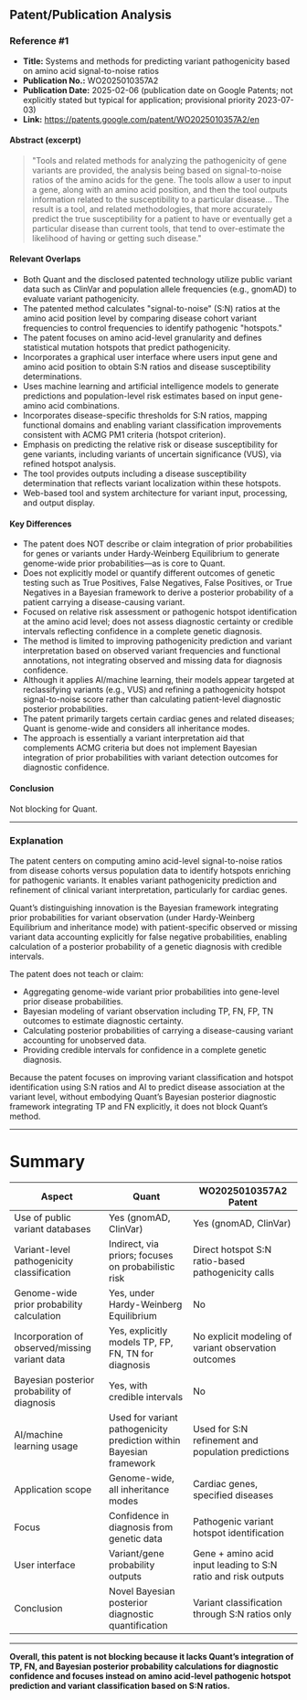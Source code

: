 ## Patent/Publication Analysis

### Reference #1

- **Title:** Systems and methods for predicting variant pathogenicity based on amino acid signal-to-noise ratios
- **Publication No.:** WO2025010357A2
- **Publication Date:** 2025-02-06 (publication date on Google Patents; not explicitly stated but typical for application; provisional priority 2023-07-03)
- **Link:** https://patents.google.com/patent/WO2025010357A2/en

#### Abstract (excerpt)

> "Tools and related methods for analyzing the pathogenicity of gene variants are provided, the analysis being based on signal-to-noise ratios of the amino acids for the gene. The tools allow a user to input a gene, along with an amino acid position, and then the tool outputs information related to the susceptibility to a particular disease... The result is a tool, and related methodologies, that more accurately predict the true susceptibility for a patient to have or eventually get a particular disease than current tools, that tend to over-estimate the likelihood of having or getting such disease."

#### Relevant Overlaps

- Both Quant and the disclosed patented technology utilize public variant data such as ClinVar and population allele frequencies (e.g., gnomAD) to evaluate variant pathogenicity.
- The patented method calculates "signal-to-noise" (S:N) ratios at the amino acid position level by comparing disease cohort variant frequencies to control frequencies to identify pathogenic "hotspots."
- The patent focuses on amino acid-level granularity and defines statistical mutation hotspots that predict pathogenicity.
- Incorporates a graphical user interface where users input gene and amino acid position to obtain S:N ratios and disease susceptibility determinations.
- Uses machine learning and artificial intelligence models to generate predictions and population-level risk estimates based on input gene-amino acid combinations.
- Incorporates disease-specific thresholds for S:N ratios, mapping functional domains and enabling variant classification improvements consistent with ACMG PM1 criteria (hotspot criterion).
- Emphasis on predicting the relative risk or disease susceptibility for gene variants, including variants of uncertain significance (VUS), via refined hotspot analysis.
- The tool provides outputs including a disease susceptibility determination that reflects variant localization within these hotspots.
- Web-based tool and system architecture for variant input, processing, and output display.

#### Key Differences

- The patent does NOT describe or claim integration of prior probabilities for genes or variants under Hardy-Weinberg Equilibrium to generate genome-wide prior probabilities—as is core to Quant.
- Does not explicitly model or quantify different outcomes of genetic testing such as True Positives, False Negatives, False Positives, or True Negatives in a Bayesian framework to derive a posterior probability of a patient carrying a disease-causing variant.
- Focused on relative risk assessment or pathogenic hotspot identification at the amino acid level; does not assess diagnostic certainty or credible intervals reflecting confidence in a complete genetic diagnosis.
- The method is limited to improving pathogenicity prediction and variant interpretation based on observed variant frequencies and functional annotations, not integrating observed and missing data for diagnosis confidence.
- Although it applies AI/machine learning, their models appear targeted at reclassifying variants (e.g., VUS) and refining a pathogenicity hotspot signal-to-noise score rather than calculating patient-level diagnostic posterior probabilities.
- The patent primarily targets certain cardiac genes and related diseases; Quant is genome-wide and considers all inheritance modes.
- The approach is essentially a variant interpretation aid that complements ACMG criteria but does not implement Bayesian integration of prior probabilities with variant detection outcomes for diagnostic confidence.

#### Conclusion

Not blocking for Quant.

---

### Explanation

The patent centers on computing amino acid-level signal-to-noise ratios from disease cohorts versus population data to identify hotspots enriching for pathogenic variants. It enables variant pathogenicity prediction and refinement of clinical variant interpretation, particularly for cardiac genes.

Quant’s distinguishing innovation is the Bayesian framework integrating prior probabilities for variant observation (under Hardy-Weinberg Equilibrium and inheritance mode) with patient-specific observed or missing variant data accounting explicitly for false negative probabilities, enabling calculation of a posterior probability of a genetic diagnosis with credible intervals.

The patent does not teach or claim:

- Aggregating genome-wide variant prior probabilities into gene-level prior disease probabilities.
- Bayesian modeling of variant observation including TP, FN, FP, TN outcomes to estimate diagnostic certainty.
- Calculating posterior probabilities of carrying a disease-causing variant accounting for unobserved data.
- Providing credible intervals for confidence in a complete genetic diagnosis.

Because the patent focuses on improving variant classification and hotspot identification using S:N ratios and AI to predict disease association at the variant level, without embodying Quant’s Bayesian posterior diagnostic framework integrating TP and FN explicitly, it does not block Quant’s method.

---

# Summary

| Aspect                                         | Quant                                                | WO2025010357A2 Patent                               |
|------------------------------------------------|-----------------------------------------------------|----------------------------------------------------|
| Use of public variant databases                 | Yes (gnomAD, ClinVar)                               | Yes (gnomAD, ClinVar)                              |
| Variant-level pathogenicity classification       | Indirect, via priors; focuses on probabilistic risk | Direct hotspot S:N ratio-based pathogenicity calls |
| Genome-wide prior probability calculation        | Yes, under Hardy-Weinberg Equilibrium                | No                                                  |
| Incorporation of observed/missing variant data     | Yes, explicitly models TP, FP, FN, TN for diagnosis | No explicit modeling of variant observation outcomes |
| Bayesian posterior probability of diagnosis       | Yes, with credible intervals                          | No                                                  |
| AI/machine learning usage                           | Used for variant pathogenicity prediction within Bayesian framework | Used for S:N refinement and population predictions  |
| Application scope                                 | Genome-wide, all inheritance modes                   | Cardiac genes, specified diseases                   |
| Focus                                             | Confidence in diagnosis from genetic data             | Pathogenic variant hotspot identification            |
| User interface                                     | Variant/gene probability outputs                      | Gene + amino acid input leading to S:N ratio and risk outputs |
| Conclusion                                        | Novel Bayesian posterior diagnostic quantification  | Variant classification through S:N ratios only     |

---

**Overall, this patent is not blocking because it lacks Quant’s integration of TP, FN, and Bayesian posterior probability calculations for diagnostic confidence and focuses instead on amino acid-level pathogenic hotspot prediction and variant classification based on S:N ratios.**
